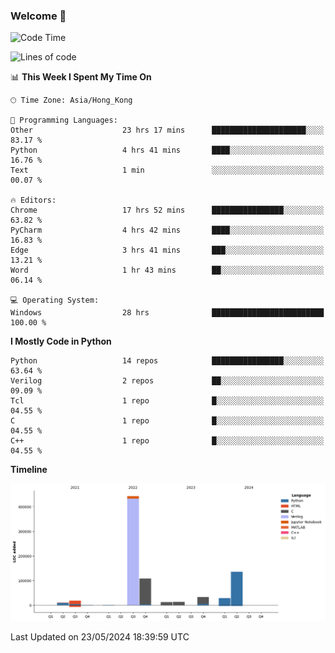 ### Welcome 👋

<!--START_SECTION:waka-->
![Code Time](http://img.shields.io/badge/Code%20Time-60%20hrs%2036%20mins-blue)

![Lines of code](https://img.shields.io/badge/From%20Hello%20World%20I%27ve%20Written-807.5%20thousand%20lines%20of%20code-blue)

📊 **This Week I Spent My Time On** 

```text
🕑︎ Time Zone: Asia/Hong_Kong

💬 Programming Languages: 
Other                    23 hrs 17 mins      █████████████████████░░░░   83.17 % 
Python                   4 hrs 41 mins       ████░░░░░░░░░░░░░░░░░░░░░   16.76 % 
Text                     1 min               ░░░░░░░░░░░░░░░░░░░░░░░░░   00.07 % 

🔥 Editors: 
Chrome                   17 hrs 52 mins      ████████████████░░░░░░░░░   63.82 % 
PyCharm                  4 hrs 42 mins       ████░░░░░░░░░░░░░░░░░░░░░   16.83 % 
Edge                     3 hrs 41 mins       ███░░░░░░░░░░░░░░░░░░░░░░   13.21 % 
Word                     1 hr 43 mins        ██░░░░░░░░░░░░░░░░░░░░░░░   06.14 % 

💻 Operating System: 
Windows                  28 hrs              █████████████████████████   100.00 % 
```

**I Mostly Code in Python** 

```text
Python                   14 repos            ████████████████░░░░░░░░░   63.64 % 
Verilog                  2 repos             ██░░░░░░░░░░░░░░░░░░░░░░░   09.09 % 
Tcl                      1 repo              █░░░░░░░░░░░░░░░░░░░░░░░░   04.55 % 
C                        1 repo              █░░░░░░░░░░░░░░░░░░░░░░░░   04.55 % 
C++                      1 repo              █░░░░░░░░░░░░░░░░░░░░░░░░   04.55 % 
```



**Timeline**

![Lines of Code chart](https://raw.githubusercontent.com/xhj2501/xhj2501/main/assets/bar_graph.png)


 Last Updated on 23/05/2024 18:39:59 UTC
<!--END_SECTION:waka-->



